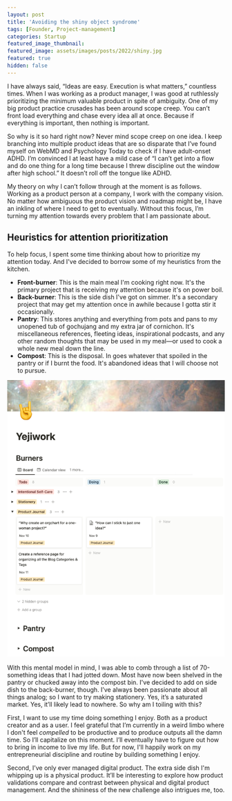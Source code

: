 ```yaml
---
layout: post
title: 'Avoiding the shiny object syndrome'
tags: [Founder, Project-management]
categories: Startup
featured_image_thumbnail:
featured_image: assets/images/posts/2022/shiny.jpg
featured: true
hidden: false
---
```


I have always said, “Ideas are easy. Execution is what matters,” countless times. When I was working as a product manager, I was good at ruthlessly prioritizing the minimum valuable product in spite of ambiguity. One of my big product practice crusades has been around scope creep. You can’t front load everything and chase every idea all at once. Because if everything is important, then nothing is important.

So why is it so hard right now? Never mind scope creep on one idea. I keep branching into multiple product ideas that are so disparate that I’ve found myself on WebMD and Psychology Today to check if I have adult-onset ADHD. I’m convinced I at least have a mild case of “I can’t get into a flow and do one thing for a long time because I threw discipline out the window after high school.” It doesn’t roll off the tongue like ADHD.

My theory on why I can’t follow through at the moment is as follows. Working as a product person at a company, I work with the company vision. No matter how ambiguous the product vision and roadmap might be, I have an inkling of where I need to get to eventually. Without this focus, I’m turning my attention towards every problem that I am passionate about.

## Heuristics for attention prioritization

To help focus, I spent some time thinking about how to prioritize my attention today. And I've decided to borrow some of my heuristics from the kitchen.
- **Front-burner**: This is the main meal I'm cooking right now. It's the primary project that is receiving my attention because it's on power boil.
- **Back-burner**: This is the side dish I've got on simmer. It's a secondary project that may get my attention once in awhile because I gotta stir it occasionally.
- **Pantry**: This stores anything and everything from pots and pans to my unopened tub of gochujang and my extra jar of cornichon. It's miscellaneous references, fleeting ideas, inspirational podcasts, and any other random thoughts that may be used in my meal—or used to cook a whole new meal down the line.
- **Compost**: This is the disposal. In goes whatever that spoiled in the pantry or if I burnt the food. It's abandoned ideas that I will choose not to pursue.

![My work prioritized and organized in notion](assets/images/posts/2022/yejiwork-organization.png)

With this mental model in mind, I was able to comb through a list of 70-something ideas that I had jotted down. Most have now been shelved in the pantry or chucked away into the compost bin. I've decided to add on side dish to the back-burner, though. I’ve always been passionate about all things analog; so I want to try making stationery. Yes, it’s a saturated market. Yes, it’ll likely lead to nowhere. So why am I toiling with this?

First, I want to use my time doing something I enjoy. Both as a product creator and as a user. I feel grateful that I’m currently in a weird limbo where I don't feel *compelled* to be productive and to produce outputs all the damn time. So I’ll capitalize on this moment. I’ll eventually have to figure out how to bring in income to live my life. But for now, I'll happily work on my entrepreneurial discipline and routine by building something I enjoy.

Second, I’ve only ever managed digital product. The extra side dish I'm whipping up is a physical product. It’ll be interesting to explore how product validations compare and contrast between physical and digital product management. And the shininess of the new challenge also intrigues me, too.
